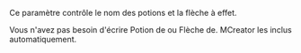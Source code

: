 Ce paramètre contrôle le nom des potions et la flèche à effet.

Vous n'avez pas besoin d'écrire Potion de ou Flèche de. MCreator les inclus automatiquement.